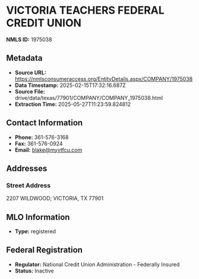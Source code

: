 # VICTORIA TEACHERS FEDERAL CREDIT UNION

**NMLS ID:** 1975038

## Metadata
- **Source URL:** https://nmlsconsumeraccess.org/EntityDetails.aspx/COMPANY/1975038
- **Data Timestamp:** 2025-02-15T17:32:16.687Z
- **Source File:** drive/data/texas/77901/COMPANY/COMPANY_1975038.html
- **Extraction Time:** 2025-05-27T11:23:59.824812

## Contact Information
- **Phone:** 361-576-3168
- **Fax:** 361-576-0924
- **Email:** blake@myvtfcu.com

## Addresses
### Street Address
2207 WILDWOOD; VICTORIA, TX 77901

## MLO Information
- **Type:** registered

## Federal Registration
- **Regulator:** National Credit Union Administration - Federally Insured
- **Status:** Inactive
